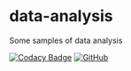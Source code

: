 # data-analysis
Some samples of data analysis

[![Codacy Badge](https://api.codacy.com/project/badge/Grade/14312e5c6eb84109897b4d7cc9e367c3)](https://app.codacy.com/app/BurhanH/data-analysis?utm_source=github.com&utm_medium=referral&utm_content=BurhanH/data-analysis&utm_campaign=Badge_Grade_Dashboard)
[![GitHub](https://img.shields.io/github/license/mashape/apistatus.svg)](https://github.com/BurhanH/data-analysis/blob/master/LICENSE)
